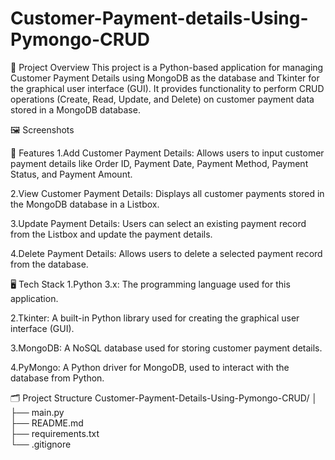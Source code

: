 # Customer-Payment-details-Using-Pymongo-CRUD

📄 Project Overview
This project is a Python-based application for managing Customer Payment Details using MongoDB as the database and Tkinter for the graphical user interface (GUI). It provides functionality to perform CRUD operations (Create, Read, Update, and Delete) on customer payment data stored in a MongoDB database.

🖼️ Screenshots


🚀 Features
1.Add Customer Payment Details: Allows users to input customer payment details like Order ID, Payment Date, Payment Method, Payment Status, and Payment Amount.

2.View Customer Payment Details: Displays all customer payments stored in the MongoDB database in a Listbox.

3.Update Payment Details: Users can select an existing payment record from the Listbox and update the payment details.

4.Delete Payment Details: Allows users to delete a selected payment record from the database.

🖥️ Tech Stack
1.Python 3.x: The programming language used for this application.

2.Tkinter: A built-in Python library used for creating the graphical user interface (GUI).

3.MongoDB: A NoSQL database used for storing customer payment details.

4.PyMongo: A Python driver for MongoDB, used to interact with the database from Python.

🗂️ Project Structure
Customer-Payment-Details-Using-Pymongo-CRUD/
│
├── main.py                  
├── README.md               
├── requirements.txt         
└── .gitignore  


